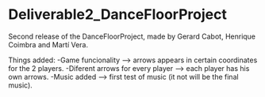 # Deliverable2_DanceFloorProject
 Second release of the DanceFloorProject, made by Gerard Cabot, Henrique Coimbra and Martí Vera.

 Things added:
 -Game funcionality --> arrows appears in certain coordinates for the 2 players.
 -Diferent arrows for every player --> each player has his own arrows.
 -Music added --> first test of music (it not will be the final music).
